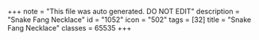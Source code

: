 +++
note = "This file was auto generated. DO NOT EDIT"
description = "Snake Fang Necklace"
id = "1052"
icon = "502"
tags = [32]
title = "Snake Fang Necklace"
classes = 65535
+++
